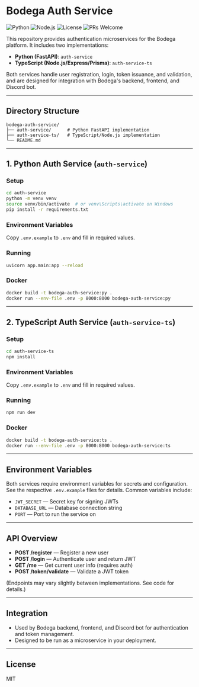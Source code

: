# Bodega Auth Service

![Python](https://img.shields.io/badge/python-3.9%2B-blue?logo=python)
![Node.js](https://img.shields.io/badge/node.js-18%2B-green?logo=node.js)
![License](https://img.shields.io/badge/license-MIT-blue.svg)
![PRs Welcome](https://img.shields.io/badge/PRs-welcome-brightgreen.svg)

This repository provides authentication microservices for the Bodega platform. It includes two implementations:
- **Python (FastAPI)**: `auth-service`
- **TypeScript (Node.js/Express/Prisma)**: `auth-service-ts`

Both services handle user registration, login, token issuance, and validation, and are designed for integration with Bodega's backend, frontend, and Discord bot.

---

## Directory Structure

```
bodega-auth-service/
├── auth-service/      # Python FastAPI implementation
├── auth-service-ts/   # TypeScript/Node.js implementation
└── README.md
```

---

## 1. Python Auth Service (`auth-service`)

### Setup
```bash
cd auth-service
python -m venv venv
source venv/bin/activate  # or venv\Scripts\activate on Windows
pip install -r requirements.txt
```

### Environment Variables
Copy `.env.example` to `.env` and fill in required values.

### Running
```bash
uvicorn app.main:app --reload
```

### Docker
```bash
docker build -t bodega-auth-service:py .
docker run --env-file .env -p 8000:8000 bodega-auth-service:py
```

---

## 2. TypeScript Auth Service (`auth-service-ts`)

### Setup
```bash
cd auth-service-ts
npm install
```

### Environment Variables
Copy `.env.example` to `.env` and fill in required values.

### Running
```bash
npm run dev
```

### Docker
```bash
docker build -t bodega-auth-service:ts .
docker run --env-file .env -p 8000:8000 bodega-auth-service:ts
```

---

## Environment Variables
Both services require environment variables for secrets and configuration. See the respective `.env.example` files for details. Common variables include:
- `JWT_SECRET` — Secret key for signing JWTs
- `DATABASE_URL` — Database connection string
- `PORT` — Port to run the service on

---

## API Overview
- **POST /register** — Register a new user
- **POST /login** — Authenticate user and return JWT
- **GET /me** — Get current user info (requires auth)
- **POST /token/validate** — Validate a JWT token

(Endpoints may vary slightly between implementations. See code for details.)

---

## Integration
- Used by Bodega backend, frontend, and Discord bot for authentication and token management.
- Designed to be run as a microservice in your deployment.

---

## License
MIT
